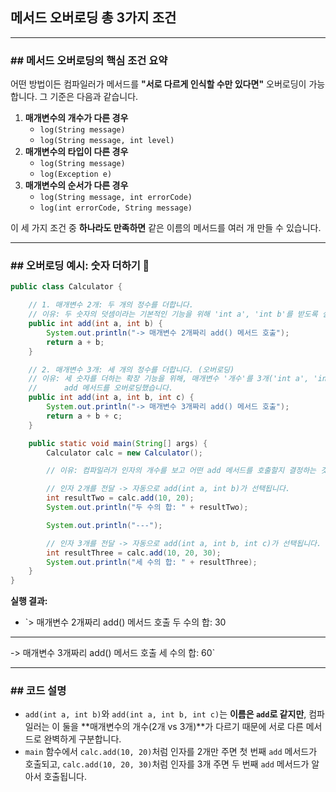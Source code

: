 ## 메서드 오버로딩 총 3가지 조건

---

### ## 메서드 오버로딩의 핵심 조건 요약

어떤 방법이든 컴파일러가 메서드를 **"서로 다르게 인식할 수만 있다면"** 오버로딩이 가능합니다. 그 기준은 다음과 같습니다.

1. **매개변수의 개수가 다른 경우**
    - `log(String message)`
    - `log(String message, int level)`
2. **매개변수의 타입이 다른 경우**
    - `log(String message)`
    - `log(Exception e)`
3. **매개변수의 순서가 다른 경우**
    - `log(String message, int errorCode)`
    - `log(int errorCode, String message)`

이 세 가지 조건 중 **하나라도 만족하면** 같은 이름의 메서드를 여러 개 만들 수 있습니다.

---

### ## 오버로딩 예시: 숫자 더하기 🔢

```java
public class Calculator {

    // 1. 매개변수 2개: 두 개의 정수를 더합니다.
    // 이유: 두 숫자의 덧셈이라는 기본적인 기능을 위해 'int a', 'int b'를 받도록 설계했습니다.
    public int add(int a, int b) {
        System.out.println("-> 매개변수 2개짜리 add() 메서드 호출");
        return a + b;
    }

    // 2. 매개변수 3개: 세 개의 정수를 더합니다. (오버로딩)
    // 이유: 세 숫자를 더하는 확장 기능을 위해, 매개변수 '개수'를 3개('int a', 'int b', 'int c')로 늘려
    //      add 메서드를 오버로딩했습니다.
    public int add(int a, int b, int c) {
        System.out.println("-> 매개변수 3개짜리 add() 메서드 호출");
        return a + b + c;
    }

    public static void main(String[] args) {
        Calculator calc = new Calculator();

        // 이유: 컴파일러가 인자의 개수를 보고 어떤 add 메서드를 호출할지 결정하는 것을 보여줍니다.

        // 인자 2개를 전달 -> 자동으로 add(int a, int b)가 선택됩니다.
        int resultTwo = calc.add(10, 20);
        System.out.println("두 수의 합: " + resultTwo);

        System.out.println("---");

        // 인자 3개를 전달 -> 자동으로 add(int a, int b, int c)가 선택됩니다.
        int resultThree = calc.add(10, 20, 30);
        System.out.println("세 수의 합: " + resultThree);
    }
}
```

**실행 결과:**

- `> 매개변수 2개짜리 add() 메서드 호출 두 수의 합: 30

---

-> 매개변수 3개짜리 add() 메서드 호출 세 수의 합: 60`

---

### ## 코드 설명

- `add(int a, int b)`와 `add(int a, int b, int c)`는 **이름은 `add`로 같지만**, 컴파일러는 이 둘을 **매개변수의 개수(2개 vs 3개)**가 다르기 때문에 서로 다른 메서드로 완벽하게 구분합니다.
- `main` 함수에서 `calc.add(10, 20)`처럼 인자를 2개만 주면 첫 번째 `add` 메서드가 호출되고, `calc.add(10, 20, 30)`처럼 인자를 3개 주면 두 번째 `add` 메서드가 알아서 호출됩니다.